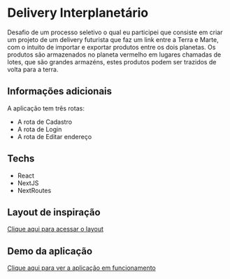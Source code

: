 # Delivery Interplanetário

Desafio de um processo seletivo o qual eu participei que consiste em criar um projeto de um delivery futurista que faz um link entre a Terra e Marte, com o intuito de importar e exportar produtos entre os dois planetas. Os produtos são armazenados no planeta vermelho em lugares chamadas de lotes, que são grandes armazéns, estes produtos podem ser trazidos de volta para a terra.

## Informações adicionais
A aplicação tem três rotas: 
* A rota de Cadastro
* A rota de Login
* A rota de Editar endereço

## Techs
* React
* NextJS
* NextRoutes

## Layout de inspiração
[Clique aqui para acessar o layout](https://dribbble.com/shots/19529820-Agency-contact-form-design/attachments/14659256?mode=media)

## Demo da aplicação
[Clique aqui para ver a aplicação em funcionamento](https://delivery-interplanetario-henna.vercel.app/)
